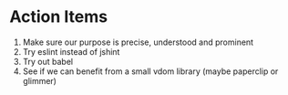 # Action Items

1. Make sure our purpose is precise, understood and prominent
1. Try eslint instead of jshint
2. Try out babel
3. See if we can benefit from a small vdom library (maybe paperclip or glimmer)